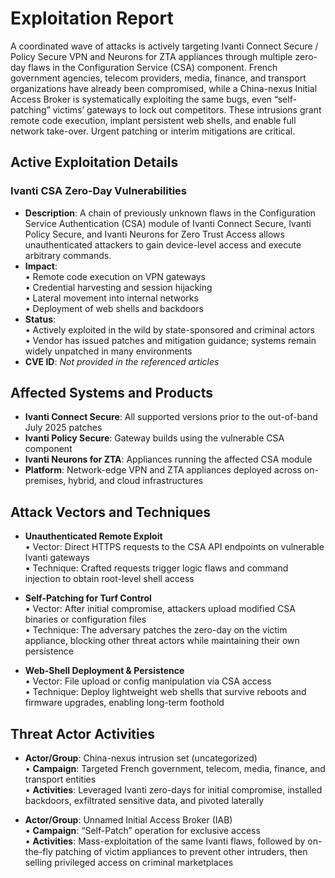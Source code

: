 # Exploitation Report

A coordinated wave of attacks is actively targeting Ivanti Connect Secure / Policy Secure VPN and Neurons for ZTA appliances through multiple zero-day flaws in the Configuration Service (CSA) component. French government agencies, telecom providers, media, finance, and transport organizations have already been compromised, while a China-nexus Initial Access Broker is systematically exploiting the same bugs, even “self-patching” victims’ gateways to lock out competitors. These intrusions grant remote code execution, implant persistent web shells, and enable full network take-over. Urgent patching or interim mitigations are critical.

## Active Exploitation Details

### Ivanti CSA Zero-Day Vulnerabilities
- **Description**: A chain of previously unknown flaws in the Configuration Service Authentication (CSA) module of Ivanti Connect Secure, Ivanti Policy Secure, and Ivanti Neurons for Zero Trust Access allows unauthenticated attackers to gain device-level access and execute arbitrary commands.
- **Impact**:  
  • Remote code execution on VPN gateways  
  • Credential harvesting and session hijacking  
  • Lateral movement into internal networks  
  • Deployment of web shells and backdoors
- **Status**:  
  • Actively exploited in the wild by state-sponsored and criminal actors  
  • Vendor has issued patches and mitigation guidance; systems remain widely unpatched in many environments
- **CVE ID**: *Not provided in the referenced articles*

## Affected Systems and Products

- **Ivanti Connect Secure**: All supported versions prior to the out-of-band July 2025 patches  
- **Ivanti Policy Secure**: Gateway builds using the vulnerable CSA component  
- **Ivanti Neurons for ZTA**: Appliances running the affected CSA module  
- **Platform**: Network-edge VPN and ZTA appliances deployed across on-premises, hybrid, and cloud infrastructures

## Attack Vectors and Techniques

- **Unauthenticated Remote Exploit**  
  • Vector: Direct HTTPS requests to the CSA API endpoints on vulnerable Ivanti gateways  
  • Technique: Crafted requests trigger logic flaws and command injection to obtain root-level shell access  

- **Self-Patching for Turf Control**  
  • Vector: After initial compromise, attackers upload modified CSA binaries or configuration files  
  • Technique: The adversary patches the zero-day on the victim appliance, blocking other threat actors while maintaining their own persistence  

- **Web-Shell Deployment & Persistence**  
  • Vector: File upload or config manipulation via CSA access  
  • Technique: Deploy lightweight web shells that survive reboots and firmware upgrades, enabling long-term foothold  

## Threat Actor Activities

- **Actor/Group**: China-nexus intrusion set (uncategorized)  
  • **Campaign**: Targeted French government, telecom, media, finance, and transport entities  
  • **Activities**: Leveraged Ivanti zero-days for initial compromise, installed backdoors, exfiltrated sensitive data, and pivoted laterally

- **Actor/Group**: Unnamed Initial Access Broker (IAB)  
  • **Campaign**: “Self-Patch” operation for exclusive access  
  • **Activities**: Mass-exploitation of the same Ivanti flaws, followed by on-the-fly patching of victim appliances to prevent other intruders, then selling privileged access on criminal marketplaces

